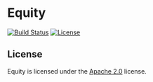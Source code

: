# Equity

[![Build Status](https://jenkins.lolnet.co.nz/job/Equity/badge/icon)](https://jenkins.lolnet.co.nz/job/Equity/)
[![License](https://www.lolnet.co.nz/resources/badges/License-Apache%202.0-blue.svg)](https://www.apache.org/licenses/LICENSE-2.0)

## License
Equity is licensed under the [Apache 2.0](https://www.apache.org/licenses/LICENSE-2.0) license.